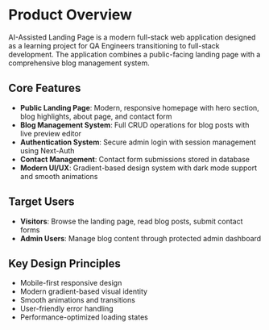 # Product Overview

AI-Assisted Landing Page is a modern full-stack web application designed as a learning project for QA Engineers transitioning to full-stack development. The application combines a public-facing landing page with a comprehensive blog management system.

## Core Features

- **Public Landing Page**: Modern, responsive homepage with hero section, blog highlights, about page, and contact form
- **Blog Management System**: Full CRUD operations for blog posts with live preview editor
- **Authentication System**: Secure admin login with session management using Next-Auth
- **Contact Management**: Contact form submissions stored in database
- **Modern UI/UX**: Gradient-based design system with dark mode support and smooth animations

## Target Users

- **Visitors**: Browse the landing page, read blog posts, submit contact forms
- **Admin Users**: Manage blog content through protected admin dashboard

## Key Design Principles

- Mobile-first responsive design
- Modern gradient-based visual identity
- Smooth animations and transitions
- User-friendly error handling
- Performance-optimized loading states